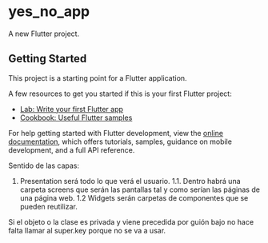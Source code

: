 # yes_no_app

A new Flutter project.

## Getting Started

This project is a starting point for a Flutter application.

A few resources to get you started if this is your first Flutter project:

- [Lab: Write your first Flutter app](https://docs.flutter.dev/get-started/codelab)
- [Cookbook: Useful Flutter samples](https://docs.flutter.dev/cookbook)

For help getting started with Flutter development, view the
[online documentation](https://docs.flutter.dev/), which offers tutorials,
samples, guidance on mobile development, and a full API reference.

Sentido de las capas:
1. Presentation será todo lo que verá el usuario.
1.1. Dentro habrá una carpeta screens que serán las pantallas tal y como serían las páginas de una página web.
1.2 Widgets serán carpetas de componentes que se pueden reutilizar.

Si el objeto o la clase es privada y viene precedida por guión bajo no hace falta llamar al super.key porque no se va a usar.